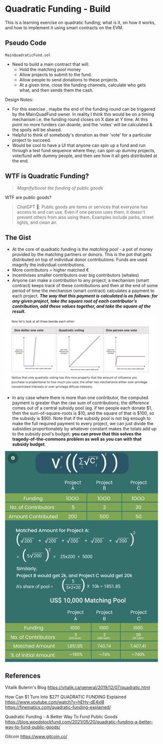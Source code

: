 # Quadratic Funding - Build
This is a learning exercise on quadratic funding; what is it, on  how it works, and how to implement it using smart contracts on the EVM. 

## Pseudo Code 
`MainQuadraticFund.sol`
- Need to build a main contract that will:
    - Hold the matching pool money
    - Allow projects to submit to the fund.
    - Allow people to send donations to these projects.
    - At a given time, close the funding channels, calculate who gets what, and then sends them the cash. 

Design Notes:
- For this exercise , maybe the end of the funding round can be triggered by the MainQuadFund owner. In reality I think this would be on a timing mechanism i.e. the funding round closes on X date at Y time. At this point no more funders can doante, and the 'votes' will be calculated & the spoils will be shared. 
- Helpful to think of somebody's donation as their 'vote' for a particular project to succeed.
- Would be cool to have a UI that anyone can spin up a fund and run through a test fund sequence where they; can spin up dummy projects, vote/fund with dummy people, and then see how it all gets distributed at the end. 


## WTF is Quadratic Funding?

>_Magnify/boost the funding of public goods_

WTF are public goods?
> ChatGPT 🫡: Public goods are items or services that everyone has access to and can use. Even if one person uses them, it doesn't prevent others from also using them. Examples include parks, street lights, and clean air.

## The Gist
- At the core of quadratic funding is the _matching pool_ - a pot of money provided by the matching partners or donors. This is the pot that gets distributed on top of individual donor contributions. Funds are used magnify the individual contributions.
- More contributors = higher matched €
- Incentivises smaller contributors over big contributors (whales)
- Anyone can make a contribution to any project; a mechanism (smart contract) keeps track of these contributions and then at the end of some period of time the mechanism (smart contract) calculates a payment to each project. ***The way that this payment is calculated is as follows: for any given project, take the square root of each contributor's contribution, add these values together, and take the square of the result.***

![Overview](./images/quadratic_voting.png)
- In any case where there is more than one contributor, the computed payment is greater than the raw sum of contributions; the difference comes out of a central subsidy pool (eg. if ten people each donate $1, then the sum-of-square-roots is $10, and the square of that is $100, so the subsidy is $90). Note that if the subsidy pool is not big enough to make the full required payment to every project, we can just divide the subsidies proportionately by whatever constant makes the totals add up to the subsidy pool's budget; **you can prove that this solves the tragedy-of-the-commons problem as well as you can with that subsidy budget**.

!['The Math'](./images/quadratic_voting_maths.png)

## References
Vitalik Buterin's Blog
https://vitalik.ca/general/2019/12/07/quadratic.html

How Can $1 Turn Into $27? QUADRATIC FUNDING Explained
https://www.youtube.com/watch?v=hEHv-dE4xl8
https://finematics.com/quadratic-funding-explained/

Quadratic Funding - A Better Way To Fund Public Goods
https://blog.woodstockfund.com/2021/05/20/quadratic-funding-a-better-way-to-fund-public-goods/

Gitcoin
https://www.gitcoin.co/